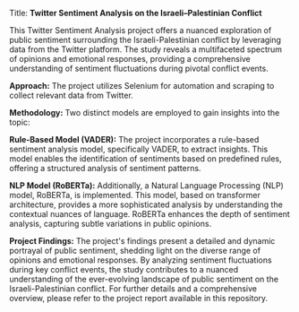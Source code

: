 Title: **Twitter Sentiment Analysis on the Israeli–Palestinian Conflict**

  This Twitter Sentiment Analysis project offers a nuanced exploration of public sentiment surrounding the Israeli-Palestinian conflict by leveraging data from the Twitter platform. The study reveals a multifaceted spectrum of opinions and emotional responses, providing a comprehensive understanding of sentiment fluctuations during pivotal conflict events.

**Approach:**
  The project utilizes Selenium for automation and scraping to collect relevant data from Twitter.

**Methodology:**
Two distinct models are employed to gain insights into the topic:

  **Rule-Based Model (VADER):**
  The project incorporates a rule-based sentiment analysis model, specifically VADER, to extract insights. This model enables the identification of sentiments based on predefined rules, offering a structured analysis of sentiment patterns.
  
  **NLP Model (RoBERTa):**
  Additionally, a Natural Language Processing (NLP) model, RoBERTa, is implemented. This model, based on transformer architecture, provides a more sophisticated analysis by understanding the contextual nuances of language. RoBERTa enhances the depth of sentiment analysis, capturing subtle variations in public opinions.

**Project Findings:**
  The project's findings present a detailed and dynamic portrayal of public sentiment, shedding light on the diverse range of opinions and emotional responses. By analyzing sentiment fluctuations during key conflict events, the study   contributes to a nuanced understanding of the ever-evolving landscape of public sentiment on the Israeli-Palestinian conflict.
  For further details and a comprehensive overview, please refer to the project report available in this repository.
